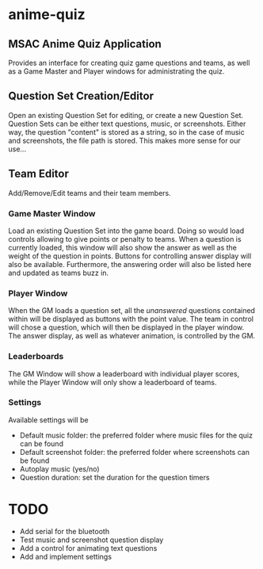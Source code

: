 anime-quiz
==========

## MSAC Anime Quiz Application
Provides an interface for creating quiz game questions and teams, as well as a Game Master and Player windows for administrating the quiz.
## Question Set Creation/Editor
Open an existing Question Set for editing, or create a new Question Set. Question Sets can be either text questions, music, or screenshots. Either way, the question "content" is stored as a string, so in the case of music and screenshots, the file path is stored. This makes more sense for our use...
## Team Editor
Add/Remove/Edit teams and their team members.
### Game Master Window
Load an existing Question Set into the game board. Doing so would load controls allowing to give points or penalty to teams. When a question is currently loaded, this window will also show the answer as well as the weight of the question in points. Buttons for controlling answer display will also be available. Furthermore, the answering order will also be listed here and updated as teams buzz in.
### Player Window
When the GM loads a question set, all the _unanswered_ questions contained within will be displayed as buttons with the point value. The team in control will chose a question, which will then be displayed in the player window. The answer display, as well as whatever animation, is controlled by the GM.
### Leaderboards
The GM Window will show a leaderboard with individual player scores, while the Player Window will only show a leaderboard of teams.
### Settings
Available settings will be
+ Default music folder: the preferred folder where music files for the quiz can be found
+ Default screenshot folder: the preferred folder where screenshots can be found
+ Autoplay music (yes/no)
+ Question duration: set the duration for the question timers
# TODO
+ Add serial for the bluetooth
+ Test music and screenshot question display
+ Add a control for animating text questions
+ Add and implement settings